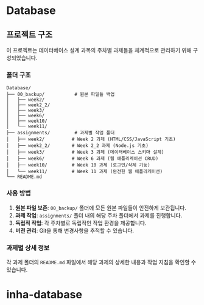 # Database

## 프로젝트 구조

이 프로젝트는 데이터베이스 설계 과목의 주차별 과제들을 체계적으로 관리하기 위해 구성되었습니다.

### 폴더 구조

```
Database/
├── 00_backup/           # 원본 파일들 백업
│   ├── week2/
│   ├── week2_2/
│   ├── week3/
│   ├── week6/
│   ├── week10/
│   └── week11/
├── assignments/         # 과제별 작업 폴더
│   ├── week2/          # Week 2 과제 (HTML/CSS/JavaScript 기초)
│   ├── week2_2/        # Week 2_2 과제 (Node.js 기초)
│   ├── week3/          # Week 3 과제 (데이터베이스 스키마 설계)
│   ├── week6/          # Week 6 과제 (웹 애플리케이션 CRUD)
│   ├── week10/         # Week 10 과제 (로그인/삭제 기능)
│   └── week11/         # Week 11 과제 (완전한 웹 애플리케이션)
└── README.md
```

### 사용 방법

1. **원본 파일 보존**: `00_backup/` 폴더에 모든 원본 파일들이 안전하게 보관됩니다.
2. **과제 작업**: `assignments/` 폴더 내의 해당 주차 폴더에서 과제를 진행합니다.
3. **독립적 작업**: 각 주차별로 독립적인 작업 환경을 제공합니다.
4. **버전 관리**: Git을 통해 변경사항을 추적할 수 있습니다.

### 과제별 상세 정보

각 과제 폴더의 `README.md` 파일에서 해당 과제의 상세한 내용과 작업 지침을 확인할 수 있습니다.
# inha-database
